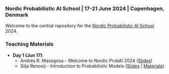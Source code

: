 ### Nordic Probabilistic AI School | 17-21 June 2024 | Copenhagen, Denmark
Welcome to the central repository for the [Nordic Probabilistic AI School](https://nordic.probabilistic.ai/) 2024.

### Teaching Materials

* **Day 1 (Jun 17)**:
  - Andrés R. Masegosa - Welcome to Nordic ProbAI 2024 ([Slides](day1/Opening%20(WIP).pptx))
  - Silja Renooij - Introduction to Probabilistic Models ([Slides](day1/SR-IntroProbModels2024.pdf) | [Materials](day1/README.md))



